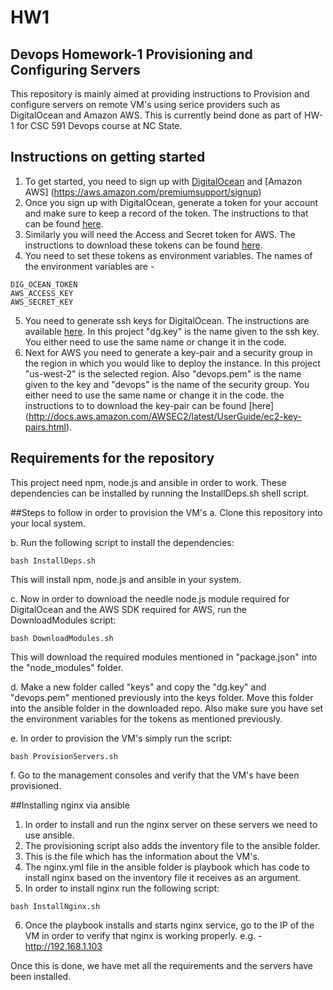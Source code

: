 # HW1
## Devops Homework-1 Provisioning and Configuring Servers

This repository is mainly aimed at providing instructions to Provision and configure servers on remote VM's using serice providers such as DigitalOcean and Amazon AWS. This is currently beind done as part of HW-1 for CSC 591 Devops course at NC State. 

## Instructions on getting started
1. To get started, you need to sign up with [DigitalOcean](https://cloud.digitalocean.com/registrations/new) and [Amazon AWS] (https://aws.amazon.com/premiumsupport/signup) 
2. Once you sign up with DigitalOcean, generate a token for your account and make sure to keep a record of the token. The instructions to that can be found [here](https://www.digitalocean.com/community/tutorials/how-to-use-the-digitalocean-api-v2).
3. Similarly you will need the Access and Secret token for AWS. The instructions to download these tokens can be found [here](http://docs.aws.amazon.com/IAM/latest/UserGuide/id_credentials_temp.html).
4. You need to set these tokens as environment variables. The names of the environment variables are - 
```
DIG_OCEAN_TOKEN
AWS_ACCESS_KEY
AWS_SECRET_KEY
```
5. You need to generate ssh keys for DigitalOcean. The instructions are available [here](https://www.digitalocean.com/community/tutorials/how-to-use-ssh-keys-with-digitalocean-droplets). In this project "dg.key" is the name given to the ssh key. You either need to use the same name or change it in the code.
6. Next for AWS you need to generate a key-pair and a security group in the region in which you would like to deploy the instance. In this project "us-west-2" is the selected region. Also "devops.pem" is the name given to the key and "devops" is the name of the security group. You either need to use the same name or change it in the code. the instructions to to download the key-pair can be found [here] (http://docs.aws.amazon.com/AWSEC2/latest/UserGuide/ec2-key-pairs.html).


## Requirements for the repository
This project need npm, node.js and ansible in order to work. These dependencies can be installed by running the InstallDeps.sh shell script. 

##Steps to follow in order to provision the VM's
a. Clone this repository into your local system.

b. Run the following script to install the dependencies:
```
bash InstallDeps.sh
```
This will install npm, node.js and ansible in your system. 

c. Now in order to download the needle node.js module required for DigitalOcean and the AWS SDK required for AWS, run the DownloadModules script:
```
bash DownloadModules.sh
```
This will download the required modules mentioned in "package.json" into the "node_modules" folder.

d. Make a new folder called "keys" and copy the "dg.key" and "devops.pem" mentioned previously into the keys folder. Move this folder into the ansible folder in the downloaded repo. Also make sure you have set the environment variables for the tokens as mentioned previously.

e. In order to provision the VM's simply run the script:
```
bash ProvisionServers.sh
```

f. Go to the management consoles and verify that the VM's have been provisioned.

##Installing nginx via ansible
1. In order to install and run the nginx server on these servers we need to use ansible.
2. The provisioning script also adds the inventory file to the ansible folder. 
3. This is the file which has the information about the VM's. 
4. The nginx.yml file in the ansible folder is playbook which has code to install nginx based on the inventory file it receives as an argument. 
5. In order to install nginx run the following script:
```
bash InstallNginx.sh
```
6. Once the playbook installs and starts nginx service, go to the IP of the VM in order to verify that nginx is working properly. e.g. - http://192.168.1.103

Once this is done, we have met all the requirements and the servers have been installed.
